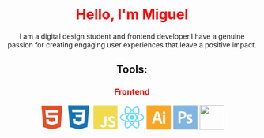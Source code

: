 <h1 align="center" color="red"><span style="color:red">Hello, I'm Miguel</span></h1>
<p  align="center">I am a digital design student and frontend developer.I have a genuine passion for creating engaging user experiences that leave a positive impact. </p>


<div  align="center">

<h2> Tools:</h2>

<h3 style="color:red">Frontend</h3>
<img src="https://github.com/devicons/devicon/blob/master/icons/html5/html5-plain.svg" width="50" height="50"/>
<img src="https://github.com/devicons/devicon/blob/master/icons/css3/css3-plain.svg" width="50" height="50"/>
<img src="https://github.com/devicons/devicon/blob/master/icons/javascript/javascript-plain.svg" width="50" height="50"/>
<img src="https://github.com/devicons/devicon/blob/master/icons/react/react-original.svg" width="50" height="50"/>
<img src="https://github.com/devicons/devicon/blob/master/icons/illustrator/illustrator-plain.svg" width="50" height="50"/>
<img src="https://github.com/devicons/devicon/blob/master/icons/photoshop/photoshop-plain.svg" width="50" height="50"/>
<img src="" width="50" height="50"/>
</div>




<!--
**Domikel/Domikel** is a ✨ _special_ ✨ repository because its `README.md` (this file) appears on your GitHub profile.

Here are some ideas to get you started:

- 🔭 I’m currently working on ...
- 🌱 I’m currently learning ...
- 👯 I’m looking to collaborate on ...
- 🤔 I’m looking for help with ...
- 💬 Ask me about ...
- 📫 How to reach me: ...
- 😄 Pronouns: ...
- ⚡ Fun fact: ...
-->
